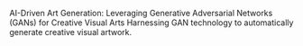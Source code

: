 AI-Driven Art Generation: Leveraging Generative Adversarial Networks (GANs)
for Creative Visual Arts
Harnessing GAN technology to automatically generate creative visual artwork.

